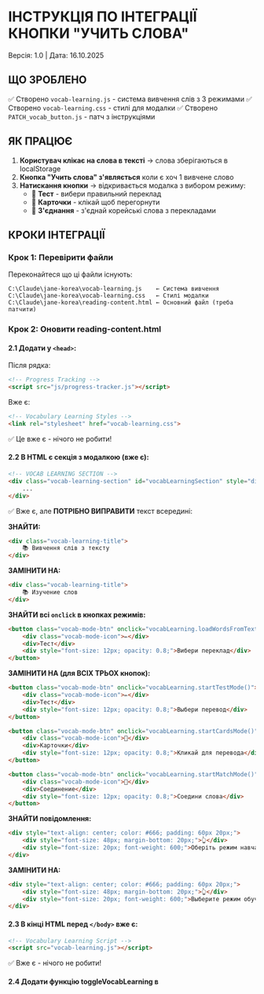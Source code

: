 # ІНСТРУКЦІЯ ПО ІНТЕГРАЦІЇ КНОПКИ "УЧИТЬ СЛОВА"
Версія: 1.0 | Дата: 16.10.2025

## ЩО ЗРОБЛЕНО

✅ Створено `vocab-learning.js` - система вивчення слів з 3 режимами
✅ Створено `vocab-learning.css` - стилі для модалки
✅ Створено `PATCH_vocab_button.js` - патч з інструкціями

## ЯК ПРАЦЮЄ

1. **Користувач клікає на слова в тексті** → слова зберігаються в localStorage
2. **Кнопка "Учить слова" з'являється** коли є хоч 1 вивчене слово
3. **Натискання кнопки** → відкривається модалка з вибором режиму:
   - 📝 **Тест** - вибери правильний переклад
   - 🎴 **Карточки** - клікай щоб перегорнути
   - 🔗 **З'єднання** - з'єднай корейські слова з перекладами

## КРОКИ ІНТЕГРАЦІЇ

### Крок 1: Перевірити файли

Переконайтеся що ці файли існують:
```
C:\Claude\jane-korea\vocab-learning.js    ← Система вивчення
C:\Claude\jane-korea\vocab-learning.css   ← Стилі модалки
C:\Claude\jane-korea\reading-content.html ← Основний файл (треба патчити)
```

### Крок 2: Оновити reading-content.html

#### 2.1 Додати у `<head>`:
Після рядка:
```html
<!-- Progress Tracking -->
<script src="js/progress-tracker.js"></script>
```

Вже є:
```html
<!-- Vocabulary Learning Styles -->
<link rel="stylesheet" href="vocab-learning.css">
```
✅ Це вже є - нічого не робити!

#### 2.2 В HTML є секція з модалкою (вже є):
```html
<!-- VOCAB LEARNING SECTION -->
<div class="vocab-learning-section" id="vocabLearningSection" style="display: none;">
    ...
</div>
```
✅ Вже є, але **ПОТРІБНО ВИПРАВИТИ** текст всередині:

**ЗНАЙТИ:**
```html
<div class="vocab-learning-title">
    📚 Вивчення слів з тексту
</div>
```

**ЗАМІНИТИ НА:**
```html
<div class="vocab-learning-title">
    📚 Изучение слов
</div>
```

**ЗНАЙТИ всі `onclick` в кнопках режимів:**
```html
<button class="vocab-mode-btn" onclick="vocabLearning.loadWordsFromText(); vocabLearning.startTestMode();">
    <div class="vocab-mode-icon">✏️</div>
    <div>Тест</div>
    <div style="font-size: 12px; opacity: 0.8;">Вибери переклад</div>
</button>
```

**ЗАМІНИТИ НА (для ВСІХ ТРЬОХ кнопок):**
```html
<button class="vocab-mode-btn" onclick="vocabLearning.startTestMode()">
    <div class="vocab-mode-icon">✏️</div>
    <div>Тест</div>
    <div style="font-size: 12px; opacity: 0.8;">Выбери перевод</div>
</button>

<button class="vocab-mode-btn" onclick="vocabLearning.startCardsMode()">
    <div class="vocab-mode-icon">🎴</div>
    <div>Карточки</div>
    <div style="font-size: 12px; opacity: 0.8;">Кликай для перевода</div>
</button>

<button class="vocab-mode-btn" onclick="vocabLearning.startMatchMode()">
    <div class="vocab-mode-icon">🔗</div>
    <div>Соединение</div>
    <div style="font-size: 12px; opacity: 0.8;">Соедини слова</div>
</button>
```

**ЗНАЙТИ повідомлення:**
```html
<div style="text-align: center; color: #666; padding: 60px 20px;">
    <div style="font-size: 48px; margin-bottom: 20px;">👆</div>
    <div style="font-size: 20px; font-weight: 600;">Оберіть режим навчання</div>
</div>
```

**ЗАМІНИТИ НА:**
```html
<div style="text-align: center; color: #666; padding: 60px 20px;">
    <div style="font-size: 48px; margin-bottom: 20px;">👆</div>
    <div style="font-size: 20px; font-weight: 600;">Выберите режим обучения</div>
</div>
```

#### 2.3 В кінці HTML перед `</body>` вже є:
```html
<!-- Vocabulary Learning Script -->
<script src="vocab-learning.js"></script>
```
✅ Вже є - нічого не робити!

#### 2.4 Додати функцію toggleVocabLearning в <script>

**ЗНАЙТИ:**
```javascript
function toggleQuiz() {
    // ... існуючий код ...
}
```

**ДОДАТИ ПІСЛЯ:**
```javascript
// Відкриття модалки вивчення слів
function toggleVocabLearning() {
    const section = document.getElementById('vocabLearningSection');
    vocabLearningVisible = !vocabLearningVisible;
    
    if (vocabLearningVisible) {
        // Скрити інші секції
        document.getElementById('translationSection').classList.remove('show');
        document.getElementById('quizSection').style.display = 'none';
        document.getElementById('vocabSection').style.display = 'none';
        
        // Показати модалку вибору режиму
        section.style.display = 'block';
        
        // Завантажити слова
        vocabLearning.loadLearnedWords();
        
        // Скролити до секції
        section.scrollIntoView({ behavior: 'smooth', block: 'nearest' });
    } else {
        section.style.display = 'none';
    }
}
```

#### 2.5 Оновити обробник кліку на слово

**ЗНАЙТИ:**
```javascript
document.querySelectorAll('.korean-word').forEach(word => {
    word.addEventListener('click', function() {
        // ... існуючий код що зберігає слово ...
    });
});
```

**ЗАМІНИТИ або ДОДАТИ в кінці обробника:**
```javascript
// *** Оновити кнопку "Учить слова" після додавання слова ***
updateVocabButton();
```

Весь обробник має виглядати так:
```javascript
document.querySelectorAll('.korean-word').forEach(word => {
    word.addEventListener('click', function() {
        const translation = this.dataset.translation;
        const pronunciation = this.dataset.pronunciation;
        const korean = this.textContent;
        
        // Показати переклад в header
        document.getElementById('translationHeader').textContent = 
            `${korean} = ${translation} [${pronunciation}]`;
        
        // Зберегти слово
        const wordData = {
            korean: korean,
            translation: translation,
            pronunciation: pronunciation
        };
        
        // Перевірити чи слово вже є
        const index = learnedWords.findIndex(w => w.korean === korean);
        if (index === -1) {
            learnedWords.push(wordData);
            localStorage.setItem('koreanLearnedWords', JSON.stringify(learnedWords));
        }
        
        // Візуальний ефект
        this.classList.add('clicked');
        setTimeout(() => {
            this.classList.remove('clicked');
        }, 300);
        
        // *** КРИТИЧНО: Оновити кнопку "Учить слова" ***
        updateVocabButton();
    });
});
```

#### 2.6 Приховати кнопку на початку

**ЗНАЙТИ:**
```javascript
document.addEventListener('DOMContentLoaded', function() {
    ProgressTracker.init();
    console.log('[OK] Progress tracker initialized');
    updatePageInfo();
    updateBackButton();
    loadCurrentText();
});
```

**ЗМІНИТИ НА:**
```javascript
document.addEventListener('DOMContentLoaded', function() {
    ProgressTracker.init();
    console.log('[OK] Progress tracker initialized');
    updatePageInfo();
    updateBackButton();
    updateVocabButton(); // ← ДОДАТИ ЦЕЙ РЯДОК
    loadCurrentText();
});
```

### Крок 3: Тестування

1. Відкрити `reading-content.html` в браузері
2. Натиснути на декілька слів в тексті (мінімум 4)
3. Перевірити що кнопка "Учить слова (N)" з'явилась
4. Натиснути на кнопку
5. Вибрати режим і перевірити роботу

### Крок 4: Очистити localStorage (якщо потрібно)

Відкрити консоль браузера (F12) і виконати:
```javascript
localStorage.removeItem('koreanLearnedWords');
location.reload();
```

## ПЕРЕВІРОЧНИЙ СПИСОК

- [ ] vocab-learning.js існує і підключений
- [ ] vocab-learning.css існує і підключений
- [ ] HTML модалка виправлена на російську мову
- [ ] Функція toggleVocabLearning() додана
- [ ] Обробник кліку має виклик updateVocabButton()
- [ ] DOMContentLoaded має виклик updateVocabButton()
- [ ] Кнопка прихована при завантаженні (якщо немає слів)
- [ ] Кнопка з'являється після кліку на слова
- [ ] Модалка відкривається при кліку на кнопку
- [ ] Всі 3 режими працюють

## МОЖЛИВІ ПОМИЛКИ

### Кнопка не з'являється
- Перевірити чи викликається `updateVocabButton()` після кліку на слово
- Перевірити в localStorage чи є `koreanLearnedWords`

### Модалка не відкривається
- Перевірити чи є функція `toggleVocabLearning()` в <script>
- Перевірити чи правильний onclick на кнопці

### Режими не працюють
- Перевірити чи підключений `vocab-learning.js`
- Перевірити консоль браузера на помилки

## КОНТАКТИ

Якщо щось не працює - перевір консоль браузера (F12 → Console)

Версія: 1.0
Дата: 16.10.2025
